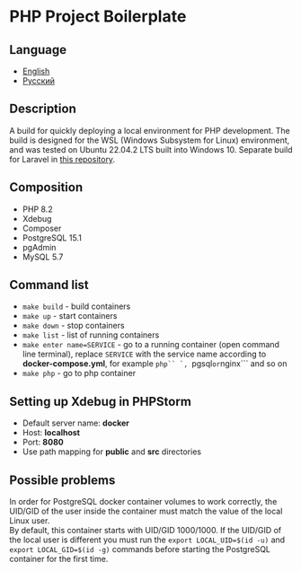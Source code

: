 # PHP Project Boilerplate

## Language
- [English](./README.md)
- [Русский](./README-ru.md)

## Description
A build for quickly deploying a local environment for PHP development.
The build  is designed for the WSL (Windows Subsystem for Linux) environment, and
was tested on Ubuntu 22.04.2 LTS built into Windows 10.
Separate build for Laravel in [this repository](https://github.com/A-Nikolaefff/laravel-project-boilerplate).

## Composition
* PHP 8.2
* Xdebug
* Composer
* PostgreSQL 15.1
* pgAdmin
* MySQL 5.7

## Command list

* ```make build``` - build containers
* ```make up``` - start containers
* ```make down``` - stop containers
* ```make list``` - list of running containers
* ```make enter name=SERVICE``` - go to a running container (open command line terminal),
replace ```SERVICE``` with the service name according to **docker-compose.yml**,
for example ```php`` `, ```pgsql``` or ```nginx``` and so on
* ```make php``` - go to php container

## Setting up Xdebug in PHPStorm
* Default server name: **docker**
* Host: **localhost**
* Port: **8080**
* Use path mapping for **public** and **src** directories

## Possible problems

In order for PostgreSQL docker container volumes to work correctly, the UID/GID 
of the user inside the container must match the value of the local Linux user.  
By default, this container starts with UID/GID 1000/1000. If the UID/GID of the 
local user is different you must run the ```export LOCAL_UID=$(id -u)``` 
and ```export LOCAL_GID=$(id -g)``` commands before starting the PostgreSQL 
container for the first time.